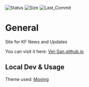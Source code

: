 ![Status](https://img.shields.io/github/deployments/vel-san/vel-san.github.io/github-pages?style=flat-square) ![Size](https://img.shields.io/github/languages/code-size/vel-san/vel-san.github.io?style=flat-square) ![Last_Commit](https://img.shields.io/github/last-commit/vel-san/vel-san.github.io?color=purple&style=flat-square)

# General

Site for KF News and Updates

You can visit it here: [Vel-San.github.io](https://Vel-San.github.io/)

## Local Dev & Usage

Theme used: [Moving](https://github.com/huangyz0918/moving)
